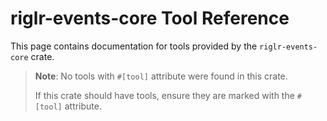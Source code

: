 # riglr-events-core Tool Reference

This page contains documentation for tools provided by the `riglr-events-core` crate.

> **Note**: No tools with `#[tool]` attribute were found in this crate.
> 
> If this crate should have tools, ensure they are marked with the `#[tool]` attribute.
